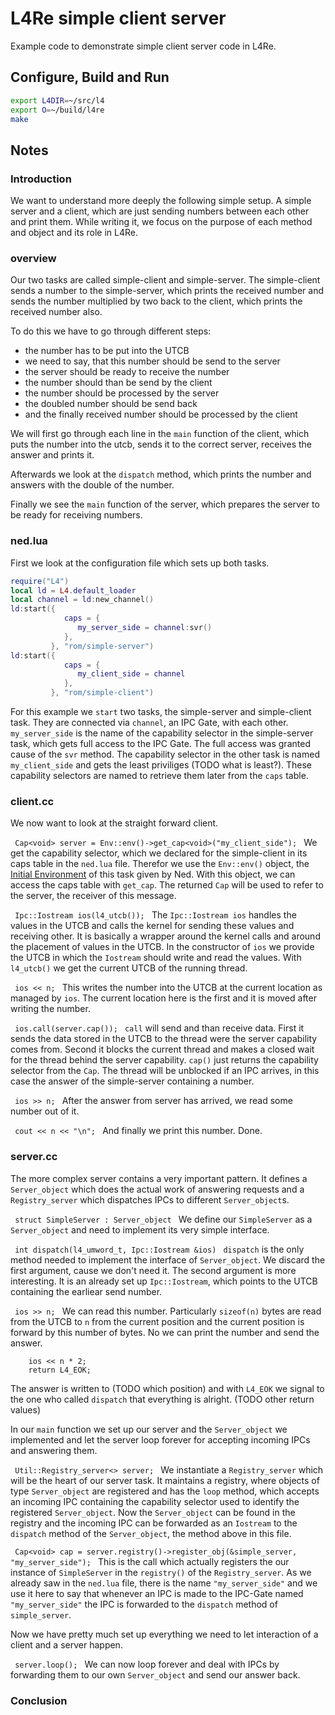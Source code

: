 # L4Re simple client server

Example code to demonstrate simple client server code in L4Re.

## Configure, Build and Run

```sh
export L4DIR=~/src/l4
export O=~/build/l4re
make
```

## Notes

### Introduction
We want to understand more deeply the following simple setup. A simple server and a client, which are just sending numbers between each other and print them. While writing it, we focus on the purpose of each method and object and its role in L4Re.

### overview
Our two tasks are called simple-client and simple-server. The simple-client sends a number to the simple-server, which prints the received number and sends the number multiplied by two back to the client, which prints the received number also.

To do this we have to go through different steps:
* the number has to be put into the UTCB
* we need to say, that this number should be send to the server
* the server should be ready to receive the number
* the number should than be send by the client
* the number should be processed by the server
* the doubled number should be send back
* and the finally received number should be processed by the client

We will first go through each line in the ```main``` function of the client, which puts the number into the utcb, sends it to the correct server, receives the answer and prints it.

Afterwards we look at the ```dispatch``` method, which prints the number and answers with the double of the number.

Finally we see the ```main``` function of the server, which prepares the server to be ready for receiving numbers.

### ned.lua

First we look at the configuration file which sets up both tasks.

```lua
require("L4")
local ld = L4.default_loader
local channel = ld:new_channel()
ld:start({
            caps = {
               my_server_side = channel:svr()
            },
         }, "rom/simple-server")
ld:start({
            caps = {
               my_client_side = channel
            },
         }, "rom/simple-client")
```

For this example we ```start``` two tasks, the simple-server and simple-client task. They are connected via ```channel```, an IPC Gate, with each other. ```my_server_side``` is the name of the capability selector in the simple-server task, which gets full access to the IPC Gate. The full access was granted cause of the ```svr``` method. The capability selector in the other task is named ```my_client_side``` and gets the least priviliges (TODO what is least?). These capability selectors are named to retrieve them later from the ```caps``` table.

### client.cc

We now want to look at the straight forward client.

```  Cap<void> server = Env::env()->get_cap<void>("my_client_side");  ```
We get the capability selector, which we declared for the simple-client in its caps table in the ```ned.lua``` file. Therefor we use the ```Env::env()``` object, the [Initial Environment](http://os.inf.tu-dresden.de/L4Re/doc/group__api__l4re__env.html) of this task given by Ned. With this object, we can access the caps table with ```get_cap```. The returned ```Cap``` will be used to refer to the server, the receiver of this message.

```  Ipc::Iostream ios(l4_utcb());  ```
The ```Ipc::Iostream ios``` handles the values in the UTCB and calls the kernel for sending these values and receiving other. It is basically a wrapper around the kernel calls and around the placement of values in the UTCB. In the constructor of ```ios``` we provide the UTCB in which the ```Iostream``` should write and read the values. With ```l4_utcb()``` we get the current UTCB of the running thread.

```  ios << n;  ```
This writes the number into the UTCB at the current location as managed by ```ios```. The current location here is the first and it is moved after writing the number.

```  ios.call(server.cap());  ```
```call``` will send and than receive data. First it sends the data stored in the UTCB to the thread were the server capability comes from. Second it blocks the current thread and makes a closed wait for the thread behind the server capability. ```cap()``` just returns the capability selector from the ```Cap```. The thread will be unblocked if an IPC arrives, in this case the answer of the simple-server containing a number.

```  ios >> n;  ```
After the answer from server has arrived, we read some number out of it.
<!-- TODO is the request number still there or how do i explain the position management in ios? -->

```  cout << n << "\n";  ```
And finally we print this number. Done.

### server.cc

The more complex server contains a very important pattern. It defines a ```Server_object``` which does the actual work of answering requests and a ```Registry_server``` which dispatches IPCs to different ```Server_object```s.

```  struct SimpleServer : Server_object  ```
We define our ```SimpleServer``` as a ```Server_object``` and need to implement its very simple interface.

```  int dispatch(l4_umword_t, Ipc::Iostream &ios)  ```
```dispatch``` is the only method needed to implement the interface of ```Server_object```. We discard the first argument, cause we don't need it. <!-- TODO what is the first parameter? --> The second argument is more interesting. It is an already set up ```Ipc::Iostream```, which points to the UTCB containing the earliear send number.

```  ios >> n;  ```
We can read this number. Particularly ```sizeof(n)``` bytes are read from the UTCB to ```n``` from the current position and the current position is forward by this number of bytes. No we can print the number and send the answer.

```
    ios << n * 2;
    return L4_EOK;
```
The answer is written to (TODO which position) and with ```L4_EOK``` we signal to the one who called ```dispatch``` that everything is alright. (TODO other return values)

In our ```main``` function we set up our server and the ```Server_object``` we implemented and let the server loop forever for accepting incoming IPCs and answering them.

```  Util::Registry_server<> server;  ```
We instantiate a ```Registry_server``` which will be the heart of our server task. It maintains a registry, where objects of type ```Server_object``` are registered and has the ```loop``` method, which accepts an incoming IPC containing the capability selector used to identify the registered ```Server_object```. Now the ```Server_object``` can be found in the registry and the incoming IPC can be forwarded as an ```Iostream``` to the ```dispatch``` method of the ```Server_object```, the method above in this file.

```  Cap<void> cap = server.registry()->register_obj(&simple_server, "my_server_side");  ```
This is the call which actually registers the our instance of ```SimpleServer``` in the ```registry()``` of the ```Registry_server```. As we already saw in the ```ned.lua``` file, there is the name ```"my_server_side"``` and we use it here to say that whenever an IPC is made to the IPC-Gate named ```"my_server_side"``` the IPC is forwarded to the ```dispatch``` method of ```simple_server```.

Now we have pretty much set up everything we need to let interaction of a client and a server happen.

```  server.loop();  ```
We can now loop forever and deal with IPCs by forwarding them to our own ```Server_object``` and send our answer back.

### Conclusion
